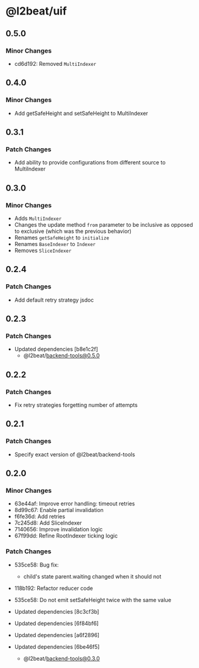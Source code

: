 # @l2beat/uif

## 0.5.0

### Minor Changes

- cd6d192: Removed `MultiIndexer`

## 0.4.0

### Minor Changes

- Add getSafeHeight and setSafeHeight to MultiIndexer

## 0.3.1

### Patch Changes

- Add ability to provide configurations from different source to MultiIndexer

## 0.3.0

### Minor Changes

- Adds `MultiIndexer`
- Changes the update method `from` parameter to be inclusive as opposed to exclusive (which was the previous behavior)
- Renames `getSafeHeight` to `initialize`
- Renames `BaseIndexer` to `Indexer`
- Removes `SliceIndexer`

## 0.2.4

### Patch Changes

- Add default retry strategy jsdoc

## 0.2.3

### Patch Changes

- Updated dependencies [b8e1c2f]
  - @l2beat/backend-tools@0.5.0

## 0.2.2

### Patch Changes

- Fix retry strategies forgetting number of attempts

## 0.2.1

### Patch Changes

- Specify exact version of @l2beat/backend-tools

## 0.2.0

### Minor Changes

- 63e44af: Improve error handling: timeout retries
- 8d99c67: Enable partial invalidation
- f6fe36d: Add retries
- 7c245d8: Add SliceIndexer
- 7140656: Improve invalidation logic
- 67f99dd: Refine RootIndexer ticking logic

### Patch Changes

- 535ce58: Bug fix:

  - child's state parent.waiting changed when it should not

- 118b192: Refactor reducer code
- 535ce58: Do not emit setSafeHeight twice with the same value
- Updated dependencies [8c3cf3b]
- Updated dependencies [6f84bf6]
- Updated dependencies [a6f2896]
- Updated dependencies [6be46f5]
  - @l2beat/backend-tools@0.3.0
